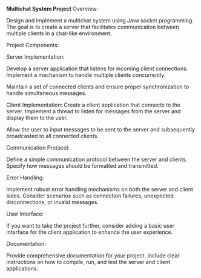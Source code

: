 **Multichat System Project**
Overview:

Design and implement a multichat system using Java socket programming. The goal is
to create a server that facilitates communication between multiple clients in a chat-like
environment.

Project Components:

Server Implementation:

Develop a server application that listens for incoming client connections.
Implement a mechanism to handle multiple clients concurrently.

Maintain a set of connected clients and ensure proper synchronization to handle
simultaneous messages.

Client Implementation:
Create a client application that connects to the server.
Implement a thread to listen for messages from the server and display them to the user.

Allow the user to input messages to be sent to the server and subsequently broadcasted
to all connected clients.

Communication Protocol:

Define a simple communication protocol between the server and clients. Specify how
messages should be formatted and transmitted.

Error Handling:

Implement robust error handling mechanisms on both the server and client sides.
Consider scenarios such as connection failures, unexpected disconnections, or invalid
messages.

User Interface:

If you want to take the project further, consider adding a basic user interface for the client
application to enhance the user experience.

Documentation:

Provide comprehensive documentation for your project. Include clear instructions on how
to compile, run, and test the server and client applications.
